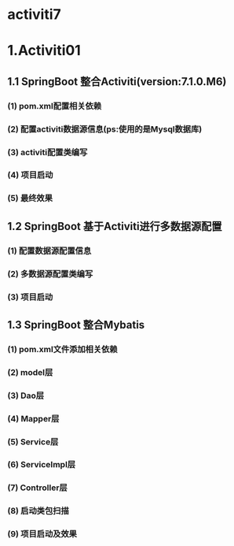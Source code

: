 # activiti7

# 1.Activiti01
## 1.1 SpringBoot 整合Activiti(version:7.1.0.M6)

### (1) pom.xml配置相关依赖

### (2) 配置activiti数据源信息(ps:使用的是Mysql数据库)

### (3) activiti配置类编写

### (4) 项目启动

### (5) 最终效果


## 1.2 SpringBoot 基于Activiti进行多数据源配置

### (1) 配置数据源配置信息

### (2) 多数据源配置类编写

### (3) 项目启动

## 1.3 SpringBoot 整合Mybatis

### (1) pom.xml文件添加相关依赖

### (2) model层

### (3) Dao层

### (4) Mapper层

### (5) Service层

### (6) ServiceImpl层

### (7) Controller层

### (8) 启动类包扫描

### (9) 项目启动及效果
